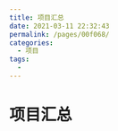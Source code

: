 ```yaml
---
title: 项目汇总
date: 2021-03-11 22:32:43
permalink: /pages/00f068/
categories:
  - 项目
tags:
  - 
---
```


# 项目汇总
